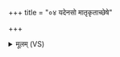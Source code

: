 +++
title = "०४ यदेनसो मातृकृताच्छेषे"

+++
<details><summary>मूलम् (VS)</summary>

यदेन॑सो मा॒तृकृ॑ता॒च्छेषे॑ पि॒तृकृ॑ताच्च॒ यत्।  
उ॑न्मोचनप्रमोच॒ने उ॒भे वा॒चा व॑दामि ते ॥
</details>